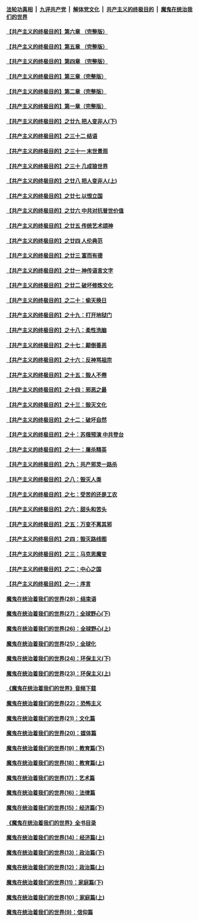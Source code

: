 ####  [法轮功真相](../../../../basic/blob/master/README.md?t=02111652) &nbsp;|&nbsp; [九评共产党](../../../../9ping.md/blob/master/README.md?t=02111652) &nbsp;|&nbsp; [解体党文化](../../../../jtdwh.md/blob/master/README.md?t=02111652)  &nbsp;|&nbsp; [共产主义的终极目的](../../../../gczydzjmd.md/blob/master/README.md?t=02111652) &nbsp;|&nbsp; [魔鬼在统治我们的世界](../../../../mgztzwmdsj.md/blob/master/README.md?t=02111652) 

#### [【共产主义的终极目的】第六章 （完整版）](../pages/nsc422/n11428913.md?t=02111652) 

#### [【共产主义的终极目的】第五章 （完整版）](../pages/nsc422/n11428912.md?t=02111652) 

#### [【共产主义的终极目的】第四章 （完整版）](../pages/nsc422/n11428907.md?t=02111652) 

#### [【共产主义的终极目的】第三章（完整版）](../pages/nsc422/n11428848.md?t=02111652) 

#### [【共产主义的终极目的】第二章（完整版）](../pages/nsc422/n11428831.md?t=02111652) 

#### [【共产主义的终极目的】第一章（完整版）](../pages/nsc422/n11417651.md?t=02111652) 

#### [【共产主义的终极目的】之廿九 把人变非人(下)](../pages/nsc422/n11344140.md?t=02111652) 

#### [【共产主义的终极目的】之三十二 结语](../pages/nsc422/n11360535.md?t=02111652) 

#### [【共产主义的终极目的】之三十一 末世景观](../pages/nsc422/n11351129.md?t=02111652) 

#### [【共产主义的终极目的】之三十 几成狼世界](../pages/nsc422/n11348280.md?t=02111652) 

#### [【共产主义的终极目的】之廿八 把人变非人(上)](../pages/nsc422/n11340492.md?t=02111652) 

#### [【共产主义的终极目的】之廿七 以恨立国](../pages/nsc422/n11336944.md?t=02111652) 

#### [【共产主义的终极目的】之廿六 中共对抗普世价值](../pages/nsc422/n11324785.md?t=02111652) 

#### [【共产主义的终极目的】之廿五 传统艺术颂神](../pages/nsc422/n11296396.md?t=02111652) 

#### [【共产主义的终极目的】之廿四 人伦典范](../pages/nsc422/n11296397.md?t=02111652) 

#### [【共产主义的终极目的】之廿三 富而有德](../pages/nsc422/n11283598.md?t=02111652) 

#### [【共产主义的终极目的】之廿一 神传语言文字](../pages/nsc422/n11263265.md?t=02111652) 

#### [【共产主义的终极目的】之廿二 破坏修炼文化](../pages/nsc422/n11245728.md?t=02111652) 

#### [【共产主义的终极目的】之二十：偷天换日](../pages/nsc422/n11238846.md?t=02111652) 

#### [【共产主义的终极目的】之十九：打开地狱门](../pages/nsc422/n11206376.md?t=02111652) 

#### [【共产主义的终极目的】之十八：柔性洗脑](../pages/nsc422/n11199994.md?t=02111652) 

#### [【共产主义的终极目的】之十七：颠倒善恶](../pages/nsc422/n11179782.md?t=02111652) 

#### [【共产主义的终极目的】之十六：反神骂祖宗](../pages/nsc422/n11166798.md?t=02111652) 

#### [【共产主义的终极目的】之十五：毁人不倦](../pages/nsc422/n11166792.md?t=02111652) 

#### [【共产主义的终极目的】之十四：邪恶之最](../pages/nsc422/n11150249.md?t=02111652) 

#### [【共产主义的终极目的】之十三：毁灭文化](../pages/nsc422/n11135227.md?t=02111652) 

#### [【共产主义的终极目的】之十二：破坏自然](../pages/nsc422/n11135214.md?t=02111652) 

#### [【共产主义的终极目的】之十：苏俄预演 中共登台](../pages/nsc422/n11118424.md?t=02111652) 

#### [【共产主义的终极目的】之十一：屠杀精英](../pages/nsc422/n11118442.md?t=02111652) 

#### [【共产主义的终极目的】之九：共产邪灵一路杀](../pages/nsc422/n11114139.md?t=02111652) 

#### [【共产主义的终极目的】之八：毁灭人类](../pages/nsc422/n11108503.md?t=02111652) 

#### [【共产主义的终极目的】之七：受苦的还是工农](../pages/nsc422/n11101809.md?t=02111652) 

#### [【共产主义的终极目的】之六：甜头和苦头](../pages/nsc422/n11096971.md?t=02111652) 

#### [【共产主义的终极目的】之五：万变不离其邪](../pages/nsc422/n11091285.md?t=02111652) 

#### [【共产主义的终极目的】之四：毁灭路线图](../pages/nsc422/n11086284.md?t=02111652) 

#### [【共产主义的终极目的】之三：马克思魔变](../pages/nsc422/n11061941.md?t=02111652) 

#### [【共产主义的终极目的】之二：中心之国](../pages/nsc422/n11047728.md?t=02111652) 

#### [【共产主义的终极目的】之一：序言](../pages/nsc422/n11086077.md?t=02111652) 

#### [魔鬼在统治着我们的世界(28)：结束语](../pages/nsc422/n10936246.md?t=02111652) 

#### [魔鬼在统治着我们的世界(27)：全球野心(下)](../pages/nsc422/n10928319.md?t=02111652) 

#### [魔鬼在统治着我们的世界(26)：全球野心(上)](../pages/nsc422/n10900318.md?t=02111652) 

#### [魔鬼在统治着我们的世界(25)：全球化](../pages/nsc422/n10788205.md?t=02111652) 

#### [魔鬼在统治着我们的世界(24)：环保主义(下)](../pages/nsc422/n10695307.md?t=02111652) 

#### [魔鬼在统治着我们的世界(23)：环保主义(上)](../pages/nsc422/n10688613.md?t=02111652) 

#### [《魔鬼在统治着我们的世界》音频下载](../pages/nsc422/n10635553.md?t=02111652) 

#### [魔鬼在统治着我们的世界(22)：恐怖主义](../pages/nsc422/n10614727.md?t=02111652) 

#### [魔鬼在统治着我们的世界(21)：文化篇](../pages/nsc422/n10597706.md?t=02111652) 

#### [魔鬼在统治着我们的世界(20)：媒体篇](../pages/nsc422/n10586579.md?t=02111652) 

#### [魔鬼在统治着我们的世界(19)：教育篇(下)](../pages/nsc422/n10564808.md?t=02111652) 

#### [魔鬼在统治着我们的世界(18)：教育篇(上)](../pages/nsc422/n10526970.md?t=02111652) 

#### [魔鬼在统治着我们的世界(17)：艺术篇](../pages/nsc422/n10499093.md?t=02111652) 

#### [魔鬼在统治着我们的世界(16)：法律篇](../pages/nsc422/n10485969.md?t=02111652) 

#### [魔鬼在统治着我们的世界(15)：经济篇(下)](../pages/nsc422/n10469975.md?t=02111652) 

#### [《魔鬼在统治着我们的世界》全书目录](../pages/nsc422/n10464261.md?t=02111652) 

#### [魔鬼在统治着我们的世界(14)：经济篇(上)](../pages/nsc422/n10457370.md?t=02111652) 

#### [魔鬼在统治着我们的世界(13)：政治篇(下)](../pages/nsc422/n10448270.md?t=02111652) 

#### [魔鬼在统治着我们的世界(12)：政治篇(上)](../pages/nsc422/n10444576.md?t=02111652) 

#### [魔鬼在统治着我们的世界(11)：家庭篇(下)](../pages/nsc422/n10440961.md?t=02111652) 

#### [魔鬼在统治着我们的世界(10)：家庭篇(上)](../pages/nsc422/n10435448.md?t=02111652) 

#### [魔鬼在统治着我们的世界(9)：信仰篇](../pages/nsc422/n10432159.md?t=02111652) 

